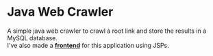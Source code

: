 # Java Web Crawler
A simple java web crawler to crawl a root link and store the results in a MySQL database.  
I've also made a **<a href = "https://github.com/pavitrakumar78/Java-Web-Search-engine-and-Crawler">frontend</a>** for this application using JSPs.
